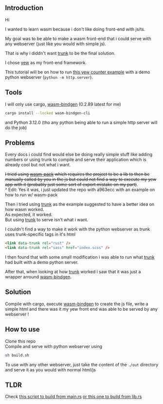 ## Introduction
Hi

I wanted to learn wasm because i don't like doing front-end with js/ts.

My goal was to be able to make a wasm front-end that i could serve with any webserver
(just like you would with simple js).

That is why i diddn't want [trunk](https://github.com/trunk-rs/trunk) to be the final solution.

I chose [yew](https://github.com/yewstack/yew) as my front-end framework.

This tutorial will be on how to run [this yew counter example](https://github.com/yewstack/yew/tree/master/examples/counter) with a demo python webserver (`python -m http.server`).

## Tools
I will only use cargo,  [wasm-bindgen](https://github.com/rustwasm/wasm-bindgen) (0.2.89 latest for me) 
```sh
cargo install --locked wasm-bindgen-cli
```
and Python 3.12.0 (tho any python being able to run a simple http server will do the job)

## Problems
Every docs i could find would else be doing really simple stuff like adding numbers
or using trunk to compile and serve their application
which is already cool but not what i want.

~~I tried using [wasm-pack](https://github.com/rustwasm/wasm-pack) which requires the project to be a lib to then be manually called by you in the js but could not find a way to execute my yew app with it (probably just some sort of export mistake on my part)~~.  
^ Edit: Yes it was, i just updated the repo with a963ecc with an example on how to run w/ wasm-pack

Then i tried using [trunk](https://github.com/trunk-rs/trunk) as the example suggested to have a better idea on how wasm worked.  
As expected, it worked.  
But using [trunk](https://github.com/trunk-rs/trunk) to serve isn't what i want.

I couldn't find a way to make it work with the python webserver as trunk uses trunk-specific tags in it's html 
```html
<link data-trunk rel="rust" />
<link data-trunk rel="sass" href="index.scss" />
```

I then found that with some small modification i was able to run what [trunk](https://github.com/trunk-rs/trunk) had built with a demo python server.

After that, when looking at how [trunk](https://github.com/trunk-rs/trunk) worked i saw that it was just a wrapper arround [wasm-bindgen](https://github.com/rustwasm/wasm-bindgen).

## Solution
Compile with cargo, execute [wasm-bindgen](https://github.com/rustwasm/wasm-bindgen) to create the js file, write a simple html and there was it my yew front end was able to be served by any webserver !


## How to use
Clone this repo  
Compile and serve with python webserver using 
```sh
sh build.sh
```

To use with any other webserver, just take the content of the `./out` directory and serve it as you would with normal html/js


## TLDR
Check [this script to build from main.rs](build_main.sh) [or this one to build from lib.rs](build_lib.sh)
